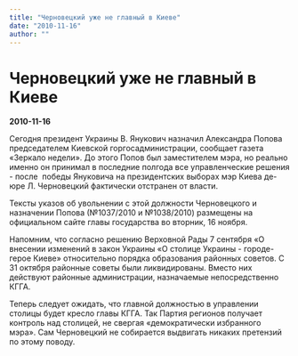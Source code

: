 ```yaml
---
title: "Черновецкий уже не главный в Киеве"
date: "2010-11-16"
author: ""
---
```


# Черновецкий уже не главный в Киеве

**2010-11-16** 

Сегодня президент Украины В. Янукович назначил Александра Попова председателем Киевской горгосадминистрации, сообщает газета «Зеркало недели». До этого Попов был заместителем мэра, но реально именно он принимал в последние полгода все управленческие решения - после  победы Януковича на президентских выборах мэр Киева де-юре Л. Черновецкий фактически отстранен от власти.

Тексты указов об увольнении с этой должности Черновецкого и назначении Попова (№1037/2010 и №1038/2010) размещены на официальном сайте главы государства во вторник, 16 ноября.

Напомним, что согласно решению Верховной Рады 7 сентября «О внесении изменений в закон Украины «О столице Украины - городе-герое Киеве» относительно порядка образования районных советов. С 31 октября районные советы были ликвидированы. Вместо них действуют районные администрации, назначаемые непосредственно КГГА.

Теперь следует ожидать, что главной должностью в управлении столицы будет кресло главы КГГА. Так Партия регионов получает контроль над столицей, не свергая «демократически избранного мэра». Сам Черновецкий не собирается выдвигать никаких претензий по этому поводу.